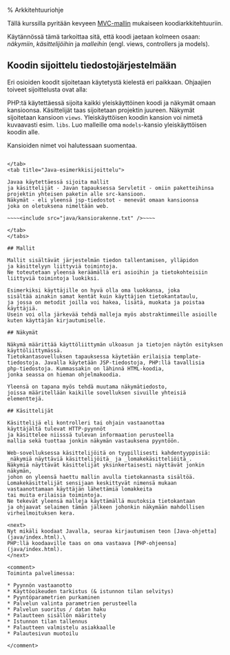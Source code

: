 % Arkkitehtuuriohje

Tällä kurssilla pyritään kevyeen [MVC-mallin](http://fi.wikipedia.org/wiki/MVC-arkkitehtuuri) mukaiseen 
koodiarkkitehtuuriin.

Käytännössä tämä tarkoittaa sitä, että koodi jaetaan 
kolmeen osaan: 
_näkymiin_, _käsittelijöihin_ ja _malleihin_ 
(engl. views, controllers ja models).

## Koodin sijoittelu tiedostojärjestelmään

Eri osioiden koodit sijoitetaan käytetystä kielestä eri paikkaan.
Ohjaajien toiveet sijoittelusta ovat alla:

<tabs>
<tab title="PHP-esimerkkisijoittelu">

PHP:tä käytettäessä sijoita kaikki yleiskäyttöinen koodi 
ja näkymät omaan kansioonsa.
Käsittelijät taas sijoitetaan projektin juureen.
Näkymät sijoitetaan kansioon `views`.
Yleiskäyttöisen koodin kansion voi nimetä kuvaavasti
esim. `libs`. Luo malleille oma `models`-kansio yleiskäyttöisen koodin alle.

Kansioiden nimet voi halutessaan suomentaa.

~~~~<include src="php/kansiorakenne.txt" />~~~~

</tab>
<tab title="Java-esimerkkisijoittelu">

Javaa käytettäessä sijoita mallit 
ja käsittelijät - Javan tapauksessa Servletit - omiin paketteihinsa
projektin yhteisen paketin alle src-kansioon.
Näkymät - eli yleensä jsp-tiedostot - menevät omaan kansioonsa 
joka on oletuksena nimeltään web.

~~~~<include src="java/kansiorakenne.txt" />~~~~

</tab>
</tabs>

## Mallit

Mallit sisältävät järjestelmän tiedon tallentamisen, ylläpidon 
ja käsittelyyn liittyviä toimintoja. 
Ne toteutetaan yleensä keräämällä eri asioihin ja tietokohteisiin 
liittyviä toimintoja luokiksi. 

Esimerkiksi käyttäjille on hyvä olla oma luokkansa, joka 
sisältää ainakin samat kentät kuin käyttäjien tietokantataulu,
ja jossa on metodit joilla voi hakea, lisätä, muokata ja poistaa käyttäjiä. 
Usein voi olla järkevää tehdä malleja myös abstraktimmeille asioille kuten käyttäjän kirjautumiselle.

## Näkymät

Näkymä määrittää käyttöliittymän ulkoasun ja tietojen näytön esityksen käyttöliittymässä. 
Tietokantasovelluksen tapauksessa käytetään erilaisia template-tiedostoja. Javalla käytetään JSP-tiedostoja, PHP:llä tavallisia 
php-tiedostoja. Kummassakin on lähinnä HTML-koodia,
jonka seassa on hieman ohjelmakoodia.

Yleensä on tapana myös tehdä muutama näkymätiedosto,
joissa määritellään kaikille sovelluksen sivuille yhteisiä elementtejä.

## Käsittelijät

Käsittelijä eli kontrolleri tai ohjain vastaanottaa 
käyttäjältä tulevat HTTP-pyynnöt 
ja käsittelee niisssä tulevan informaation perusteella 
mallia sekä tuottaa jonkin näkymän vastauksena pyyntöön.

Web-sovelluksessa käsittelijöitä on tyypillisesti kahdentyyppisiä:
_näkymiä näyttäviä käsittelijöitä_ ja _lomakekäsitteliöitä_.
Näkymiä näyttävät käsittelijät yksinkertaisesti näyttävät jonkin näkymän,
johon on yleensä haettu mallin avulla tietokannasta sisältöä.
Lomakekäsittelijät sensijaan keskittyvät nimensä mukaan
vastaanottamaan käyttäjän lähettämiä lomakkeita
tai muita erilaisia toimintoja.
Ne tekevät yleensä malleja käyttämällä muutoksia tietokantaan
ja ohjaavat selaimen tämän jälkeen johonkin näkymään mahdollisen 
virheilmoituksen kera.

<next>
Nyt mikäli koodaat Javalla, seuraa kirjautumisen teon [Java-ohjetta](java/index.html).\
PHP:llä koodaaville taas on oma vastaava [PHP-ohjeensa](java/index.html).
</next>

<comment>
Toiminta palvelimessa:

* Pyynnön vastaanotto
* Käyttöoikeuden tarkistus (& istunnon tilan selvitys)
* Pyyntöparametrien purkaminen
* Palvelun valinta parametrien perusteella
* Palvelun suoritus / datan haku
* Palautteen sisällön määrittely
* Istunnon tilan tallennus
* Palautteen valmistelu asiakkaalle
* Palautesivun muotoilu

</comment>
